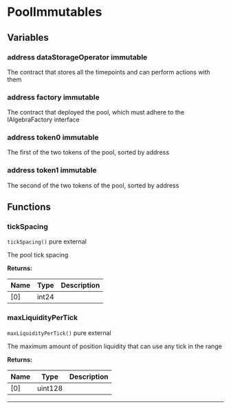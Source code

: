 

# PoolImmutables






## Variables
### address dataStorageOperator immutable

The contract that stores all the timepoints and can perform actions with them

### address factory immutable

The contract that deployed the pool, which must adhere to the IAlgebraFactory interface

### address token0 immutable

The first of the two tokens of the pool, sorted by address

### address token1 immutable

The second of the two tokens of the pool, sorted by address


## Functions
### tickSpacing


`tickSpacing()` pure external

The pool tick spacing




**Returns:**

| Name | Type | Description |
| ---- | ---- | ----------- |
| [0] | int24 |  |

### maxLiquidityPerTick


`maxLiquidityPerTick()` pure external

The maximum amount of position liquidity that can use any tick in the range




**Returns:**

| Name | Type | Description |
| ---- | ---- | ----------- |
| [0] | uint128 |  |



---


